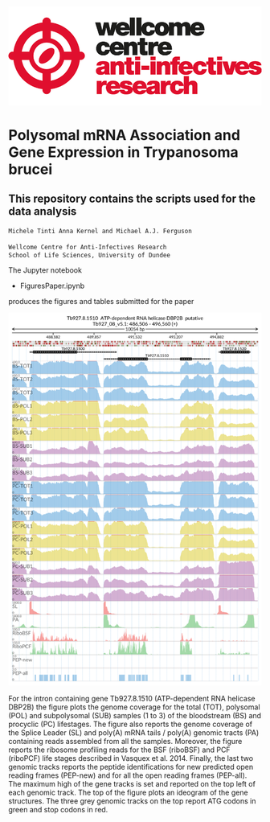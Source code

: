 ![title](wcar.png)
# Polysomal mRNA Association and Gene Expression in Trypanosoma brucei
## This repository contains the scripts used for the data analysis
    Michele Tinti Anna Kernel and Michael A.J. Ferguson

    Wellcome Centre for Anti-Infectives Research
    School of Life Sciences, University of Dundee

The Jupyter notebook
- FiguresPaper.ipynb

produces the figures and tables submitted for the paper

![Alt text](Figures/Figure_5.png?raw=true "Title")

For the intron containing gene Tb927.8.1510 (ATP-dependent RNA helicase DBP2B) the figure plots the genome coverage for the total (TOT), polysomal (POL) and subpolysomal (SUB) samples (1 to 3) of the bloodstream (BS) and procyclic (PC) lifestages. The figure also reports the genome coverage of the Splice Leader (SL) and poly(A) mRNA tails / poly(A) genomic tracts (PA) containing reads assembled from all the samples. Moreover, the figure reports the ribosome profiling reads for the BSF (riboBSF) and PCF (riboPCF) life stages described in Vasquex et al. 2014. Finally, the last two genomic tracks reports the peptide identifications for new predicted open reading frames (PEP-new) and for all the open reading frames (PEP-all). The maximum high of the gene tracks is set and reported on the top left of each genomic track. The top of the figure plots an ideogram of the gene structures. The three grey genomic tracks on the top report ATG codons in green and stop codons in red. 
